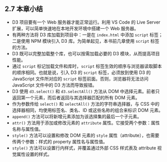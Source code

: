 ## 2.7 本章小结

- D3 项目要有一个 Web 服务器才能正常运行。利用 VS Code 的 Live Server 扩展，可以简单快速地在本地开发环境中搭建一个 Web 服务器。
- 有两种方法将 D3 库加载到项目中：一是在 `index.html` 中添加 `script` 标签；二是使用 NPM 模块引入 D3 库。为简单起见，本书前几章使用 `script` 标签的方法。
- D3 既可以完整加载整个库，也可以按需加载必要的 D3 模块，从而提高项目性能。
- 通过 `script` 标记加载文件和库时，`script` 标签生效的顺序与浏览器读取脚本的顺序相同。也就是说，引入 D3 的 `script` 标签，必须放到使用 D3 的 JavaScript 文件所对应的 `script` 标签前面。否则，浏览器将无法访问 JavaScript 文件中的 D3 方法而导致报错。
- D3 使用 `d3.select()` 和 `d3.selectAll()` 方法从 DOM 中选择元素。前者只返回第一个元素，而后者返回与其选择器匹配的所有 DOM 元素。
- 作为参数传给 `select()` 和 `selectAll()` 方法的字符串选择器，与 CSS 中的选择器相同，均使用标签名、类名、ID 或这些名称的组合来标识 DOM 元素。
- `append()` 方法可以将新增元素添加为该选择集的最后一个子元素。
- `attr()` 方法用于添加或修改元素的 `attribute` 属性。它接受两个参数：属性名称与属性值。
- `style()` 方法可以设置和修改 DOM 元素的 `style` 属性（attribute），也需要传两个参数：样式的 property 属性名与属性值。
- `style()` 方法可以设置行内样式，并覆盖通过外部 CSS 样式表及 attribute 视觉属性设置的样式。
